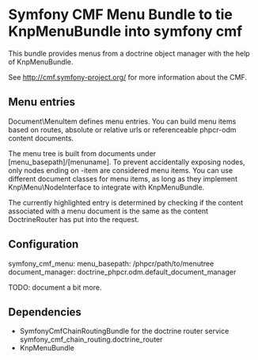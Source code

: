 # Symfony CMF Menu Bundle to tie KnpMenuBundle into symfony cmf

This bundle provides menus from a doctrine object manager with the help of
KnpMenuBundle.

See http://cmf.symfony-project.org/ for more information about the CMF.

## Menu entries

Document\MenuItem defines menu entries. You can build menu items based on
routes, absolute or relative urls or referenceable phpcr-odm content documents.

The menu tree is built from documents under [menu_basepath]/[menuname]. To
prevent accidentally exposing nodes, only nodes ending on -item are considered
menu items.
You can use different document classes for menu items, as long as they implement
Knp\Menu\NodeInterface to integrate with KnpMenuBundle.

The currently highlighted entry is determined by checking if the content
associated with a menu document is the same as the content DoctrineRouter
has put into the request.


## Configuration

symfony_cmf_menu:
    menu_basepath: /phpcr/path/to/menutree
    document_manager: doctrine_phpcr.odm.default_document_manager



TODO: document a bit more.

## Dependencies

* SymfonyCmfChainRoutingBundle for the doctrine router service symfony_cmf_chain_routing.doctrine_router
* KnpMenuBundle